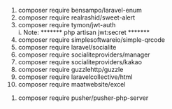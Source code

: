 1. composer require bensampo/laravel-enum
2. composer require realrashid/sweet-alert
3. composer require tymon/jwt-auth   
   i. Note: *******  php artisan jwt:secret  *******
4. composer require simplesoftwareio/simple-qrcode
5. composer require laravel/socialite
6. composer require socialiteproviders/manager
7. composer require socialiteproviders/kakao
8. composer require guzzlehttp/guzzle
9. composer require laravelcollective/html
10. composer require maatwebsite/excel

[//]: # (Pusher để đẩy thông báo khi có người gọi đến)
1. composer require pusher/pusher-php-server

